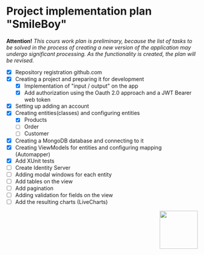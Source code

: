 # Project implementation plan "SmileBoy" 

<strong>Attention!</strong> *This cours work plan is preliminary, because the list of tasks to be solved in the process of creating a new version of the application may undergo significant processing. As the functionality is created, the plan will be revised.*

* [x] Repository registration github.com
* [x] Creating a project and preparing it for development
    * [x] Implementation of "input / output" on the app 
    * [x] Add authorization using the Oauth 2.0 approach and a JWT Bearer web token
* [x] Setting up adding an account
* [x]  Creating entities(classes) and configuring entities
    * [x] Products
    * [ ] Order
    * [ ] Customer
* [x] Creating a MongoDB database and connecting to it
* [x] Creating ViewModels for entities and configuring mapping (Automapper)
* [x] Add XUnit tests
* [ ] Create Identity Server
* [ ] Adding modal windows for each entity
* [ ] Add tables on the view
* [ ] Add pagination 
* [ ] Adding validation for fields on the view
* [ ] Add the resulting charts (LiveCharts)

<img align="right" src="https://vsednr.ru/wp-content/uploads/2018/06/donnu-fizika-1024x1024.png" width="100" height="100">
